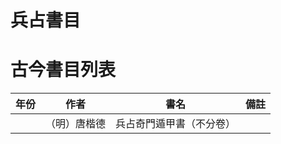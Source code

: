 # 兵占書目

# 古今書目列表

| 年份          | 作者           | 書名                                            | 備註       |
| ------------- | ------------- | --------------------------------------------- | ------------- |
| |（明）唐楷德 | 兵占奇門遁甲書（不分卷） |  |
